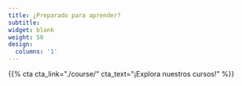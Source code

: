 ```yaml
---
title: ¿Preparado para aprender?
subtitle:
widget: blank
weight: 50
design:
  columns: '1'
---
```


{{% cta cta_link="./course/" cta_text="¡Explora nuestros cursos!" %}}
